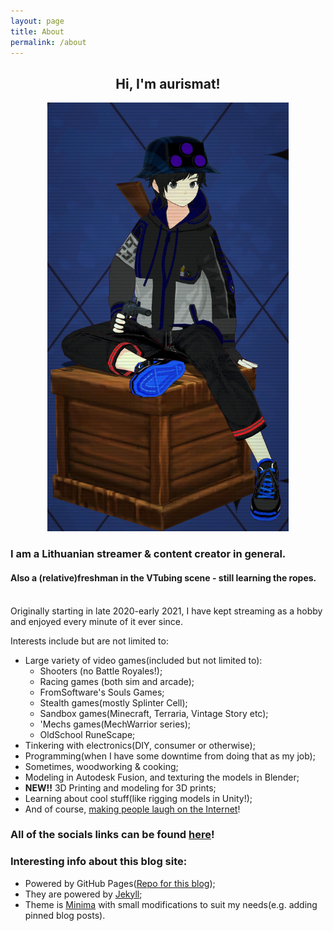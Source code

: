 ```yaml
---
layout: page
title: About
permalink: /about
---
```


<center>
<h2><b>Hi, I'm aurismat!</b></h2>
<img src="/assets/static/pfp1.jpg" width="386px" height="auto">
</center>

### **I am a Lithuanian streamer & content creator in general.**
#### Also a (relative)freshman in the VTubing scene - still learning the ropes.

<br>
Originally starting in late 2020-early 2021, I have kept streaming as a hobby and enjoyed every minute of it ever since.
<br>

Interests include but are not limited to:
- Large variety of video games(included but not limited to):
  - Shooters (no Battle Royales!);
  - Racing games (both sim and arcade);
  - FromSoftware's Souls Games;
  - Stealth games(mostly Splinter Cell);
  - Sandbox games(Minecraft, Terraria, Vintage Story etc);
  - 'Mechs games(MechWarrior series);
  - OldSchool RuneScape;
- Tinkering with electronics(DIY, consumer or otherwise);
- Programming(when I have some downtime from doing that as my job);
- Sometimes, woodworking & cooking;
- Modeling in Autodesk Fusion, and texturing the models in Blender;
- **NEW!!** 3D Printing and modeling for 3D prints;
- Learning about cool stuff(like rigging models in Unity!);
- And of course, <ins>making people laugh on the Internet</ins>!

### All of the socials links can be found [here](/)!

### Interesting info about this blog site:

- Powered by GitHub Pages([Repo for this blog][repo]);
- They are powered by [Jekyll][jekyll];
- Theme is [Minima][minima] with small modifications to suit my needs(e.g. adding pinned blog posts).

[repo]: https://github.com/aurismat/gitpages
[jekyll]: https://jekyllrb.com/
[minima]: https://github.com/jekyll/minima
